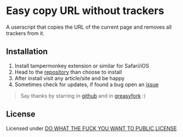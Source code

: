 # Easy copy URL without trackers

A userscript that copies the URL of the current page and removes all trackers from it.

## Installation

1. Install tampermonkey extension or similar for Safari/iOS
2. Head to the [repository](https://greasyfork.org/scripts/509058-easy-copy-url-without-trackers) than choose to install
3. After install visit any article/site and be happy
4. Sometimes check for updates, if found a bug open an [issue](https://github.com/insign/easy-copy-URL-without-trackers)

> Say thanks by starring in [github](https://github.com/insign/easy-copy-url-without-trackers) and
> in [greasyfork](https://greasyfork.org/en/scripts/509058-easy-copy-url-without-trackers) :)

## License

Licensed under [DO WHAT THE FUCK YOU WANT TO PUBLIC LICENSE](./LICENSE)
